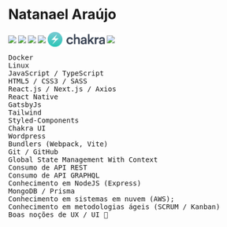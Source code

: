 <div style="display: flex; justify-content: center;">

</div>
                                                                                                                                     
# Natanael Araújo

<link rel="stylesheet" href="https://cdn.jsdelivr.net/gh/devicons/devicon@v2.14.0/devicon.min.css">

<div style="display: inline-block">
<img align="center" height="30 width="30" src="https://cdn.worldvectorlogo.com/logos/typescript.svg">
<img align="center" height="30 width="30" src="https://upload.wikimedia.org/wikipedia/commons/a/a7/React-icon.svg">
  <img align="center" height="30 width="30" src="https://www.rlogical.com/wp-content/uploads/2021/08/Rlogical-Blog-Images-thumbnail.png">
<img align="center" height="30 width="30" src="https://upload.wikimedia.org/wikipedia/commons/d/d5/Tailwind_CSS_Logo.svg">
<img align="center" height="30 width="30" src="https://raw.githubusercontent.com/feguedi/cra-template-chakra-ui-base/HEAD/assets/logo-colored@2x.png">
<img align="center" height="30 width="30" src="https://cdn-icons-png.flaticon.com/512/174/174881.png">
</div>
<br>    

<pre>
Docker
Linux
JavaScript / TypeScript
HTML5 / CSS3 / SASS
React.js / Next.js / Axios
React Native
GatsbyJs
Tailwind
Styled-Components
Chakra UI
Wordpress
Bundlers (Webpack, Vite)
Git / GitHub
Global State Management With Context
Consumo de API REST
Consumo de API GRAPHQL
Conhecimento em NodeJS (Express)
MongoDB / Prisma
Conhecimento em sistemas em nuvem (AWS);
Conhecimento em metodologias ágeis (SCRUM / Kanban)
Boas noções de UX / UI 🚀
</pre>  
